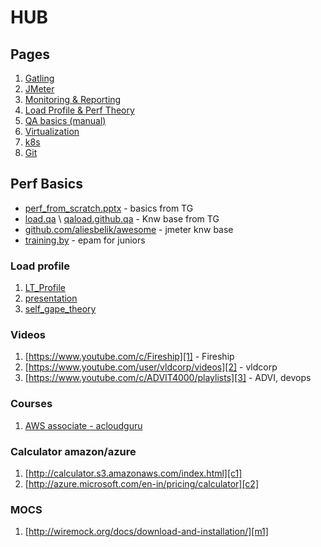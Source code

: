 # HUB
## Pages
1. [Gatling](gatling)
2. [JMeter](jmeter)
3. [Monitoring & Reporting](monitoring/monitoring)
4. [Load Profile & Perf Theory](theory)
5. [QA basics (manual)](qa)
6. [Virtualization](virtualization)
7. [k8s](k8s)
8. [Git](git)

## Perf Basics
* [perf_from_scratch.pptx](assets/perf_from_scratch.pptx) - basics from TG
* [load.qa](https://load.qa/) \ [qaload.github.qa](https://github.com/qaload/qaload.github.io) - Knw base from TG
* [github.com/aliesbelik/awesome](https://github.com/aliesbelik/awesome) - jmeter knw base
* [training.by](https://training.by/#!/Training/2957?lang=ru) -  epam for juniors

### Load profile
1. [LT_Profile](https://github.com/pflb/LT_Profile)
2. [presentation](https://docs.google.com/presentation/d/1Vfw6_FIYxJxfsIW1-OFaj-SOmLZYUkJuM-k7wvcNhAE/edit#slide=id.g8977d36562_0_81)
3. [self_gape_theory](theory)

### Videos
1. [https://www.youtube.com/c/Fireship][1] - Fireship
2. [https://www.youtube.com/user/vldcorp/videos][2] - vldcorp
3. [https://www.youtube.com/c/ADVIT4000/playlists][3] - ADVI, devops

### Courses
1. [AWS associate - acloudguru](https://acloudguru.com/course/aws-certified-solutions-architect-associate-saa-c02-4KYV)

### Calculator amazon/azure
1. [http://calculator.s3.amazonaws.com/index.html][c1]
2. [http://azure.microsoft.com/en-in/pricing/calculator][c2]

### MOCS
1. [http://wiremock.org/docs/download-and-installation/][m1]

[1]: https://www.youtube.com/c/Fireship

[2]: https://www.youtube.com/user/vldcorp/videos

[3]: https://www.youtube.com/c/ADVIT4000/playlists

[c1]: http://calculator.s3.amazonaws.com/index.html

[c2]: http://calculator.s3.amazonaws.com/index.html

[m1]: http://wiremock.org/docs/download-and-installation/